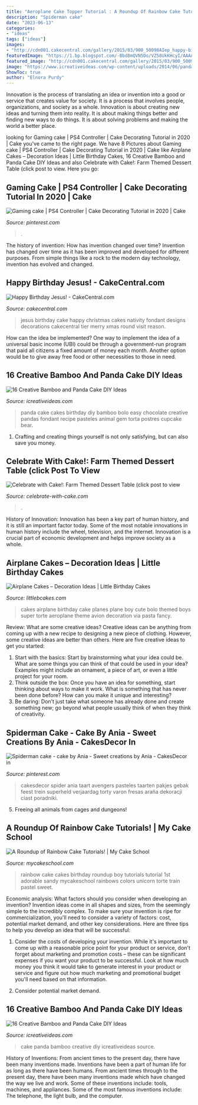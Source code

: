 ```yaml
---
title: "Aeroplane Cake Topper Tutorial : A Roundup Of Rainbow Cake Tutorials!"
description: "Spiderman cake"
date: "2023-06-13"
categories:
- "ideas"
tags: ["ideas"]
images:
- "http://cdn001.cakecentral.com/gallery/2015/03/900_50098AIep_happy-birthday-jesus.jpg"
featuredImage: "https://1.bp.blogspot.com/-Bbd8mQVN5Do/VZ58UkKHcyI/AAAAAAAAYXw/scZ8LXj9bTE/s1600/IMG_9393_new.jpg"
featured_image: "http://cdn001.cakecentral.com/gallery/2015/03/900_50098AIep_happy-birthday-jesus.jpg"
image: "https://www.icreativeideas.com/wp-content/uploads/2014/06/panda-cake-15.jpg"
ShowToc: true
author: "Elnora Purdy"
---
```



Innovation is the process of translating an idea or invention into a good or service that creates value for society. It is a process that involves people, organizations, and society as a whole. Innovation is about creating new ideas and turning them into reality. It is about making things better and finding new ways to do things. It is about solving problems and making the world a better place.

	

		
looking for Gaming cake | PS4 Controller | Cake Decorating Tutorial in 2020 | Cake you've came to the right page. We have 8 Pictures about Gaming cake | PS4 Controller | Cake Decorating Tutorial in 2020 | Cake like Airplane Cakes – Decoration Ideas | Little Birthday Cakes, 16 Creative Bamboo and Panda Cake DIY Ideas and also Celebrate with Cake!: Farm Themed Dessert Table (click post to view. Here you go:
		
    
## Gaming Cake | PS4 Controller | Cake Decorating Tutorial In 2020 | Cake

<img loading=lazy src="https://i.pinimg.com/736x/08/96/f3/0896f3bf24dc8e9558346f28fe782d5d.jpg" onerror="this.onerror=null;this.src='https://tse2.mm.bing.net/th?id=OIP.8knz-ktepvmtE4LaNJYJVQHaJ3&amp;pid=15.1';" alt="Gaming cake | PS4 Controller | Cake Decorating Tutorial in 2020 | Cake">

_Source: pinterest.com_

>. 

	

The history of invention: How has invention changed over time?
Invention has changed over time as it has been improved and developed for different purposes. From simple things like a rock to the modern day technology, invention has evolved and changed.

    
## Happy Birthday Jesus! - CakeCentral.com

<img loading=lazy src="http://cdn001.cakecentral.com/gallery/2015/03/900_50098AIep_happy-birthday-jesus.jpg" onerror="this.onerror=null;this.src='https://tse1.mm.bing.net/th?id=OIP.pZFj6YjjgYjKawZNTOv_4AHaHL&amp;pid=15.1';" alt="Happy Birthday Jesus! - CakeCentral.com">

_Source: cakecentral.com_

>jesus birthday cake happy christmas cakes nativity fondant designs decorations cakecentral tier merry xmas round visit reason. 

	

How can the idea be implemented?
One way to implement the idea of a universal basic income (UBI) could be through a government-run program that paid all citizens a fixed amount of money each month. Another option would be to give away free food or other necessities to those in need.

    
## 16 Creative Bamboo And Panda Cake DIY Ideas

<img loading=lazy src="http://www.icreativeideas.com/wp-content/uploads/2014/06/panda-cake-8.jpg" onerror="this.onerror=null;this.src='https://tse1.mm.bing.net/th?id=OIP.8_e-oRUX9hPI1miGQhEZ1AHaGP&amp;pid=15.1';" alt="16 Creative Bamboo and Panda Cake DIY Ideas">

_Source: icreativeideas.com_

>panda cake cakes birthday diy bamboo bolo easy chocolate creative pandas fondant recipe pasteles animal gem torta postres cupcake bear. 

	

1. Crafting and creating things yourself is not only satisfying, but can also save you money.

    
## Celebrate With Cake!: Farm Themed Dessert Table (click Post To View

<img loading=lazy src="https://1.bp.blogspot.com/-Bbd8mQVN5Do/VZ58UkKHcyI/AAAAAAAAYXw/scZ8LXj9bTE/s1600/IMG_9393_new.jpg" onerror="this.onerror=null;this.src='https://tse1.mm.bing.net/th?id=OIP.RmJ7-p-gQTl4pIaS7hPlXgHaLx&amp;pid=15.1';" alt="Celebrate with Cake!: Farm Themed Dessert Table (click post to view">

_Source: celebrate-with-cake.com_

>. 

	

History of Innovation:
Innovation has been a key part of human history, and it is still an important factor today. Some of the most notable innovations in human history include the wheel, television, and the internet. Innovation is a crucial part of economic development and helps improve society as a whole.

    
## Airplane Cakes – Decoration Ideas | Little Birthday Cakes

<img loading=lazy src="http://www.littlebcakes.com/wp-content/uploads/2014/01/Airplane-Birthday-Cakes.jpg" onerror="this.onerror=null;this.src='https://tse4.mm.bing.net/th?id=OIP.5r1imTFAsmt6yFe-MXZE8QHaJ4&amp;pid=15.1';" alt="Airplane Cakes – Decoration Ideas | Little Birthday Cakes">

_Source: littlebcakes.com_

>cakes airplane birthday cake planes plane boy cute bolo themed boys super torte aeroplane theme avion decoration via pasta fancy. 

	

Review: What are some creative ideas?
Creative ideas can be anything from coming up with a new recipe to designing a new piece of clothing. However, some creative ideas are better than others. Here are five creative ideas to get you started: 
1. Start with the basics: Start by brainstorming what your idea could be. What are some things you can think of that could be used in your idea? Examples might include an ornament, a piece of art, or even a little project for your room. 
2. Think outside the box: Once you have an idea for something, start thinking about ways to make it work. What is something that has never been done before? How can you make it unique and interesting? 
3. Be daring: Don’t just take what someone has already done and create something new; go beyond what people usually think of when they think of creativity.

    
## Spiderman Cake - Cake By Ania - Sweet Creations By Ania - CakesDecor In

<img loading=lazy src="https://i.pinimg.com/736x/95/f3/a9/95f3a989cc708bca1e8d9a4c30d78a4c.jpg" onerror="this.onerror=null;this.src='https://tse1.mm.bing.net/th?id=OIP.--wkSxmIHwJ8kTWV1Ujo8gHaMe&amp;pid=15.1';" alt="Spiderman cake - cake by Ania - Sweet creations by Ania - CakesDecor in">

_Source: pinterest.com_

>cakesdecor spider ania taart avengers pasteles taarten pakjes gebak feest trein superheld verjaardag torty varon fresas araña dekoracji ciast poradniki. 

	

5. Freeing all animals from cages and dungeons!

    
## A Roundup Of Rainbow Cake Tutorials! | My Cake School

<img loading=lazy src="https://www.mycakeschool.com/images/2017/03/Rainbow-Cake-Ideas-Roundup-Photo.jpg" onerror="this.onerror=null;this.src='https://tse2.mm.bing.net/th?id=OIP.gJuN5AZo5Lo8y_2vUDGyIQHaLB&amp;pid=15.1';" alt="A Roundup of Rainbow Cake Tutorials! | My Cake School">

_Source: mycakeschool.com_

>rainbow cake cakes birthday roundup boy tutorials tutorial 1st adorable sandy mycakeschool rainbows colors unicorn torte train pastel sweet. 

	

Economic analysis: What factors should you consider when developing an invention?
Invention ideas come in all shapes and sizes, from the seemingly simple to the incredibly complex. To make sure your invention is ripe for commercialization, you'll need to consider a variety of factors: cost, potential market demand, and other key considerations. Here are three tips to help you develop an idea that will be successful: 
1. Consider the costs of developing your invention. While it's important to come up with a reasonable price point for your product or service, don't forget about marketing and promotion costs – these can be significant expenses if you want your product to be successful. Look at how much money you think it would take to generate interest in your product or service and figure out how much marketing and promotional budget you'll need based on that information.

2. Consider potential market demand.

    
## 16 Creative Bamboo And Panda Cake DIY Ideas

<img loading=lazy src="https://www.icreativeideas.com/wp-content/uploads/2014/06/panda-cake-15.jpg" onerror="this.onerror=null;this.src='https://tse4.mm.bing.net/th?id=OIP.7QRNxpjVD94pFsSxLuMflQHaJ7&amp;pid=15.1';" alt="16 Creative Bamboo and Panda Cake DIY Ideas">

_Source: icreativeideas.com_

>cake panda bamboo creative diy icreativeideas source. 

	

History of Inventions: From ancient times to the present day, there have been many inventions made.
Inventions have been a part of human life for as long as there have been humans. From ancient times through to the present day, there have been many inventions made which have changed the way we live and work. Some of these inventions include: tools, machines, and appliances. Some of the most famous inventions include: The telephone, the light bulb, and the computer.


